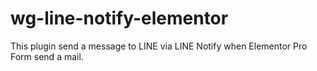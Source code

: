 # wg-line-notify-elementor
This plugin send a message to LINE via LINE Notify when Elementor Pro Form send a mail.
